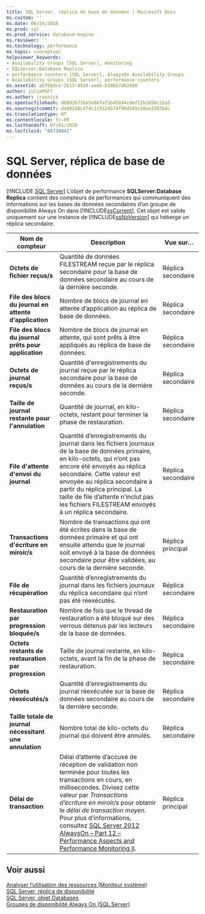 ```yaml
---
title: SQL Server, réplica de base de données | Microsoft Docs
ms.custom: ''
ms.date: 08/24/2016
ms.prod: sql
ms.prod_service: database-engine
ms.reviewer: ''
ms.technology: performance
ms.topic: conceptual
helpviewer_keywords:
- Availability Groups [SQL Server], monitoring
- SQLServer:Database Replica
- performance counters [SQL Server], AlwaysOn Availability Groups
- Availability Groups [SQL Server], performance counters
ms.assetid: a5f6bdce-2b13-4924-aaeb-b50b57d624d8
author: julieMSFT
ms.author: jrasnick
ms.openlocfilehash: db892b71ba5e86faf1b45b94cdef12b1850c22a5
ms.sourcegitcommit: da88320c474c1c9124574f90d549c50ee3387b4c
ms.translationtype: HT
ms.contentlocale: fr-FR
ms.lasthandoff: 07/01/2020
ms.locfileid: "85730841"
---
```

# <a name="sql-server-database-replica"></a>SQL Server, réplica de base de données

 [!INCLUDE [SQL Server](../../includes/applies-to-version/sqlserver.md)]
  L’objet de performance **SQLServer:Database Replica** contient des compteurs de performances qui communiquent des informations sur les bases de données secondaires d’un groupe de disponibilité Always On dans [!INCLUDE[ssCurrent](../../includes/sscurrent-md.md)]. Cet objet est valide uniquement sur une instance de [!INCLUDE[ssNoVersion](../../includes/ssnoversion-md.md)] qui héberge un réplica secondaire.  
  
|Nom de compteur|Description|Vue sur…|  
|------------------|-----------------|--------------|  
|**Octets de fichier reçus/s**|Quantité de données FILESTREAM reçue par le réplica secondaire pour la base de données secondaire au cours de la dernière seconde.|Réplica secondaire|  
|**File des blocs du journal en attente d’application**|Nombre de blocs de journal en attente d’application au réplica de base de données.|Réplica secondaire|
|**File des blocs du journal prêts pour application**|Nombre de blocs de journal en attente, qui sont prêts à être appliqués au réplica de base de données.|Réplica secondaire|
|**Octets de journal reçus/s**|Quantité d'enregistrements du journal reçue par le réplica secondaire pour la base de données au cours de la dernière seconde.|Réplica secondaire|  
|**Taille de journal restante pour l'annulation**|Quantité de journal, en kilo-octets, restant pour terminer la phase de restauration.|Réplica secondaire|  
|**File d'attente d'envoi du journal**|Quantité d’enregistrements du journal dans les fichiers journaux de la base de données primaire, en kilo-octets, qui n’ont pas encore été envoyés au réplica secondaire. Cette valeur est envoyée au réplica secondaire à partir du réplica principal. La taille de file d’attente n’inclut pas les fichiers FILESTREAM envoyés à un réplica secondaire.|Réplica secondaire|  
|**Transactions d'écriture en miroir/s**|Nombre de transactions qui ont été écrites dans la base de données primaire et qui ont ensuite attendu que le journal soit envoyé à la base de données secondaire pour être validées, au cours de la dernière seconde.|Réplica principal|  
|**File de récupération**|Quantité d’enregistrements du journal dans les fichiers journaux du réplica secondaire qui n’ont pas été réexécutés.|Réplica secondaire|  
|**Restauration par progression bloquée/s**|Nombre de fois que le thread de restauration a été bloqué sur des verrous détenus par les lecteurs de la base de données.|Réplica secondaire|  
|**Octets restants de restauration par progression**|Taille de journal restante, en kilo-octets, avant la fin de la phase de restauration.|Réplica secondaire|  
|**Octets réexécutés/s**|Quantité d'enregistrements du journal réexécutée sur la base de données secondaire au cours de la dernière seconde.|Réplica secondaire|  
|**Taille totale de journal nécessitant une annulation**|Nombre total de kilo-octets du journal qui doivent être annulés.|Réplica secondaire|  
|**Délai de transaction**|Délai d’attente d’accusé de réception de validation non terminée pour toutes les transactions en cours, en millisecondes. Divisez cette valeur par *Transactions d’écriture en miroir/s* pour obtenir le *délai de transaction moyen*. Pour plus d’informations, consultez [SQL Server 2012 AlwaysOn – Part 12 – Performance Aspects and Performance Monitoring II](https://blogs.msdn.microsoft.com/saponsqlserver/2013/04/24/sql-server-2012-alwayson-part-12-performance-aspects-and-performance-monitoring-ii/).|Réplica principal|  
  
## <a name="see-also"></a>Voir aussi
  
 [Analyser l’utilisation des ressources &#40;Moniteur système&#41;](../../relational-databases/performance-monitor/monitor-resource-usage-system-monitor.md)   
 [SQL Server, réplica de disponibilité](../../relational-databases/performance-monitor/sql-server-availability-replica.md)   
 [SQL Server, objet Databases](../../relational-databases/performance-monitor/sql-server-databases-object.md)   
 [Groupes de disponibilité Always On &#40;SQL Server&#41;](../../database-engine/availability-groups/windows/always-on-availability-groups-sql-server.md)  
  